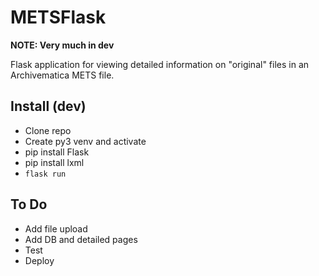 # METSFlask  

**NOTE: Very much in dev**  

Flask application for viewing detailed information on "original" files in an Archivematica METS file.  

## Install (dev)
* Clone repo
* Create py3 venv and activate
* pip install Flask   
* pip install lxml  
* `flask run`  

## To Do  
* Add file upload  
* Add DB and detailed pages  
* Test  
* Deploy  
